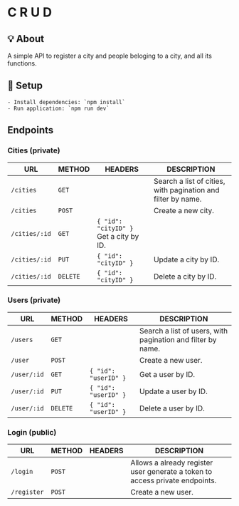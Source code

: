 # C R U D

## :bulb: About

A simple API to register a city and people beloging to a city, and all its functions.

## :wrench: Setup

    - Install dependencies: `npm install`
    - Run application: `npm run dev`

## Endpoints

### Cities (private)

| URL | METHOD | HEADERS | DESCRIPTION |
| - | - | - | - |
| `/cities`| `GET`| | Search a list of cities, with pagination and filter by name. |
| `/cities`| `POST`| | Create a new city. |
| `/cities/:id` | `GET` | `{ "id": "cityID" }` Get a city by ID. |
| `/cities/:id` | `PUT` | `{ "id": "cityID" }` | Update a city by ID. |
| `/cities/:id` | `DELETE` | `{ "id": "cityID" }` | Delete a city by ID. |

### Users (private)

| URL | METHOD | HEADERS | DESCRIPTION |
| - | - | - | - |
| `/users`| `GET`| | Search a list of users, with pagination and filter by name. |
| `/user`| `POST`| | Create a new user. |
| `/user/:id` | `GET` | `{ "id": "userID" }` | Get a user by ID. |
| `/user/:id` | `PUT` | `{ "id": "userID" }` | Update a user by ID. |
| `/user/:id` | `DELETE` | `{ "id": "userID" }` | Delete a user by ID. |

### Login (public)

| URL | METHOD | HEADERS | DESCRIPTION |
| - | - | - | - |
| `/login`| `POST`| | Allows a already register user generate a token to access private endpoints. |
| `/register`| `POST`| | Create a new user. |
